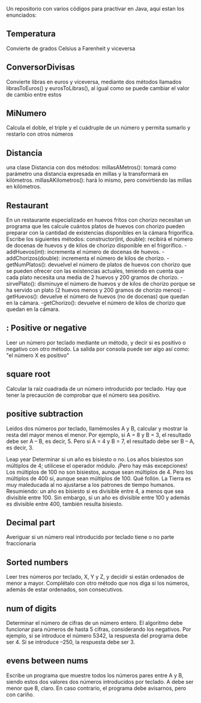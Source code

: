 Un repositorio con varios códigos para practivar en Java, aquí estan los enunciados:

## Temperatura
Convierte de grados Celsius a
Farenheit y viceversa

## ConversorDivisas
Convierte libras en euros y
viceversa, mediante dos métodos llamados librasToEuros() y
eurosToLibras(), al igual como se puede cambiar el valor de cambio entre estos

## MiNumero
Calcula el doble, el triple y 
el cuádruple de un número y permita sumarlo y restarlo con otros números

## Distancia
una clase Distancia con dos métodos:
millasAMetros(): tomará como parámetro una distancia expresada en
millas y la transformará en kilómetros.
millasAKilometros(): hará lo mismo, pero convirtiendo las millas en
kilómetros.

## Restaurant

En un restaurante especializado en huevos fritos con chorizo necesitan un
programa que les calcule cuántos platos de huevos con chorizo pueden
preparar con la cantidad de existencias disponibles en la cámara frigorífica.
Escribe los siguientes métodos:
constructor(int, double): recibirá el número de docenas de huevos y de
kilos de chorizo disponible en el frigorífico.
-addHuevos(int): incrementa el número de docenas de huevos.
-addChorizos(double): incrementa el número de kilos de chorizo.
-getNumPlatos(): devuelvel el número de platos de huevos con chorizo
que se pueden ofrecer con las existencias actuales, teniendo en cuenta
que cada plato necesita una media de 2 huevos y 200 gramos de chorizo.
-sirvePlato(): disminuye el número de huevos y de kilos de chorizo
porque se ha servido un plato (2 huevos menos y 200 gramos de chorizo
menos)
-getHuevos(): devuelve el número de huevos (no de docenas) que quedan
en la cámara.
-getChorizo(): devuelve el número de kilos de chorizo que quedan en la
cámara.

## : Positive or negative
Leer un número por teclado mediante un método, y decir si es positivo o
negativo con otro método. La salida por consola puede ser algo así como: "el
número X es positivo"

## square root
Calcular la raíz cuadrada de un número introducido por teclado. Hay que
tener la precaución de comprobar que el número sea positivo.

## positive subtraction
Leídos dos números por teclado, llamémosles A y B, calcular y mostrar la
resta del mayor menos el menor. Por ejemplo, si A = 8 y B = 3, el resultado
debe ser A – B, es decir, 5. Pero si A = 4 y B = 7, el resultado debe ser B – A,
es decir, 3.

 Leap year
Determinar si un año es bisiesto o no. Los años bisiestos son múltiplos de 4;
utilícese el operador módulo. ¡Pero hay más excepciones! Los múltiplos de
100 no son bisiestos, aunque sean múltiplos de 4. Pero los múltiplos de 400
sí, aunque sean múltiplos de 100. Qué follón. La Tierra es muy maleducada
al no ajustarse a los patrones de tiempo humanos.
Resumiendo: un año es bisiesto si es divisible entre 4, a menos que sea
divisible entre 100. Sin embargo, si un año es divisible entre 100 y además es
divisible entre 400, también resulta bisiesto.

## Decimal part
Averiguar si un número real introducido por teclado tiene o no parte
fraccionaria

## Sorted numbers
Leer tres números por teclado, X, Y y Z, y decidir si están ordenados de
menor a mayor. Complétalo con otro método que nos diga si los números,
además de estar ordenados, son consecutivos.

## num of digits
Determinar el número de cifras de un número entero. El algoritmo debe
funcionar para números de hasta 5 cifras, considerando los negativos. Por
ejemplo, si se introduce el número 5342, la respuesta del programa debe ser
4. Si se introduce –250, la respuesta debe ser 3.

## evens between nums
Escribe un programa que muestre todos los
números pares entre A y B, siendo estos dos valores dos números
introducidos por teclado. A debe ser menor que B, claro. En caso contrario, el
programa debe avisarnos, pero con cariño.